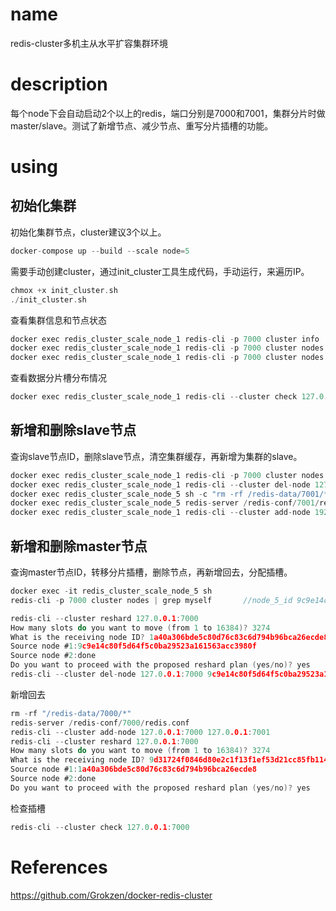 # name
redis-cluster多机主从水平扩容集群环境

# description
每个node下会自动启动2个以上的redis，端口分别是7000和7001，集群分片时做master/slave。测试了新增节点、减少节点、重写分片插槽的功能。

# using
## 初始化集群
初始化集群节点，cluster建议3个以上。
```c 
docker-compose up --build --scale node=5
```

需要手动创建cluster，通过init_cluster工具生成代码，手动运行，来遍历IP。
```c
chmox +x init_cluster.sh
./init_cluster.sh
```

查看集群信息和节点状态
```c
docker exec redis_cluster_scale_node_1 redis-cli -p 7000 cluster info
docker exec redis_cluster_scale_node_1 redis-cli -p 7000 cluster nodes
docker exec redis_cluster_scale_node_1 redis-cli -p 7000 cluster nodes
```

查看数据分片槽分布情况
```c
docker exec redis_cluster_scale_node_1 redis-cli --cluster check 127.0.0.1:7000
```

## 新增和删除slave节点
查询slave节点ID，删除slave节点，清空集群缓存，再新增为集群的slave。
```c
docker exec redis_cluster_scale_node_1 redis-cli -p 7000 cluster nodes | grep slave
docker exec redis_cluster_scale_node_1 redis-cli --cluster del-node 127.0.0.1:7000 '4dbd472eb25caf63fb67617f4271827f06f9964d'
docker exec redis_cluster_scale_node_5 sh -c "rm -rf /redis-data/7001/*"
docker exec redis_cluster_scale_node_5 redis-server /redis-conf/7001/redis.conf
docker exec redis_cluster_scale_node_1 redis-cli --cluster add-node 192.168.96.5:7001 127.0.0.1:7000 --cluster-slave
```
## 新增和删除master节点
查询master节点ID，转移分片插槽，删除节点，再新增回去，分配插槽。
```c
docker exec -it redis_cluster_scale_node_5 sh 
redis-cli -p 7000 cluster nodes | grep myself       //node_5_id 9c9e14c80f5d64f5c0ba29523a161563acc3980f

redis-cli --cluster reshard 127.0.0.1:7000
How many slots do you want to move (from 1 to 16384)? 3274                  //slots: (3274 slots) 
What is the receiving node ID? 1a40a306bde5c80d76c83c6d794b96bca26ecde8     //node_1_id
Source node #1:9c9e14c80f5d64f5c0ba29523a161563acc3980f                     //node_5_id
Source node #2:done
Do you want to proceed with the proposed reshard plan (yes/no)? yes
redis-cli --cluster del-node 127.0.0.1:7000 9c9e14c80f5d64f5c0ba29523a161563acc3980f
```

新增回去
```c
rm -rf "/redis-data/7000/*"
redis-server /redis-conf/7000/redis.conf
redis-cli --cluster add-node 127.0.0.1:7000 127.0.0.1:7001
redis-cli --cluster reshard 127.0.0.1:7000
How many slots do you want to move (from 1 to 16384)? 3274                  //slots: (3274 slots) 
What is the receiving node ID? 9d31724f0846d80e2c1f13f1ef53d21cc85fb114     //new node_5_id
Source node #1:1a40a306bde5c80d76c83c6d794b96bca26ecde8                     //node_1_id
Source node #2:done
Do you want to proceed with the proposed reshard plan (yes/no)? yes  
```

检查插槽
```c
redis-cli --cluster check 127.0.0.1:7000  
```



# References
https://github.com/Grokzen/docker-redis-cluster
